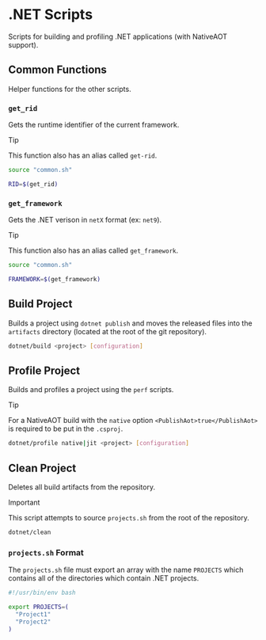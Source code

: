 
# .NET Scripts

Scripts for building and profiling .NET applications (with NativeAOT support).

## Common Functions

Helper functions for the other scripts.

### `get_rid`

Gets the runtime identifier of the current framework.

> [!TIP]
> This function also has an alias called `get-rid`.

```sh
source "common.sh"

RID=$(get_rid)
```

### `get_framework`

Gets the .NET verison in `netX` format (ex: `net9`).

> [!TIP]
> This function also has an alias called `get_framework`.

```sh
source "common.sh"

FRAMEWORK=$(get_framework)
```

## Build Project

Builds a project using `dotnet publish` and moves the released files into the `artifacts` directory (located at the root of the git repository).

```sh
dotnet/build <project> [configuration]
```

## Profile Project

Builds and profiles a project using the `perf` scripts.

> [!TIP]
> For a NativeAOT build with the `native` option `<PublishAot>true</PublishAot>` is required to be put in the `.csproj`.

```sh
dotnet/profile native|jit <project> [configuration]
```

## Clean Project

Deletes all build artifacts from the repository.

> [!IMPORTANT]
> This script attempts to source `projects.sh` from the root of the repository.

```sh
dotnet/clean
```

### `projects.sh` Format

The `projects.sh` file must export an array with the name `PROJECTS` which contains all of the directories which contain .NET projects.

```sh
#!/usr/bin/env bash

export PROJECTS=(
  "Project1"
  "Project2"
)
```

